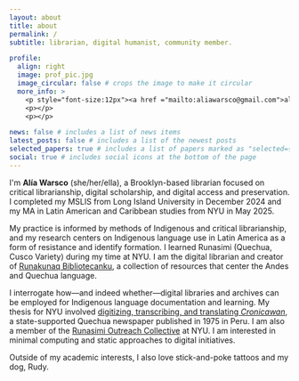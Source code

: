 ```yaml
---
layout: about
title: about
permalink: /
subtitle: librarian, digital humanist, community member.

profile:
  align: right
  image: prof_pic.jpg
  image_circular: false # crops the image to make it circular
  more_info: >
    <p style="font-size:12px"><a href ="mailto:aliawarsco@gmail.com">aliawarsco [AT] gmail [DOT] com</a></p>
    <p></p>
    <p></p>

news: false # includes a list of news items
latest_posts: false # includes a list of the newest posts
selected_papers: true # includes a list of papers marked as "selected={true}"
social: true # includes social icons at the bottom of the page
---
```


I'm **Alía Warsco** (she/her/ella), a Brooklyn-based librarian focused on critical librarianship, digital scholarship, and digital access and preservation. I completed my MSLIS from Long Island University in December 2024 and my MA in Latin American and Caribbean studies from NYU in May 2025.

My practice is informed by methods of Indigenous and critical librarianship, and my research centers on Indigenous language use in Latin America as a form of resistance and identify formation. I learned Runasimi (Quechua, Cusco Variety) during my time at NYU. I am the digital librarian and creator of [Runakunaq Bibliotecanku](https://runaqlib.github.io/runakunaqbibliotecanku/), a collection of resources that center the Andes and Quechua language.

I interrogate how—and indeed whether—digital libraries and archives can be employed for Indigenous language documentation and learning. My thesis for NYU involved [digitizing, transcribing, and translating _Cronicawan_](https://runaqlib.github.io/cronicawan-wax/), a state-supported Quechua newspaper published in 1975 in Peru. I am also a member of the [Runasimi Outreach Collective](https://www.instagram.com/roc_nyu/) at NYU. I am interested in minimal computing and static approaches to digital initiatives. 

Outside of my academic interests, I also love stick-and-poke tattoos and my dog, Rudy.
<p></p>
<p></p>